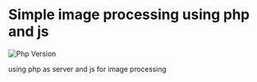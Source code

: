 # Simple image processing using php and js
![Php Version](https://img.shields.io/badge/php-V5.6-blue.svg)

using php as server and js for image processing 